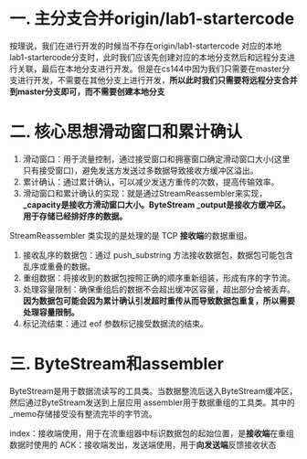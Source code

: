# 一. 主分支合并origin/lab1-startercode  
按理说，我们在进行开发的时候当不存在origin/lab1-startercode 对应的本地lab1-startercode分支时，此时我们应该先创建对应的本地分支然后和远程分支进行关联，最后在本地分支进行开发。但是在cs144中因为我们只需要在master分支进行开发，不需要在其他分支上进行开发，**所以此时我们只需要将远程分支合并到master分支即可，而不需要创建本地分支**


# 二. 核心思想滑动窗口和累计确认
1. 滑动窗口：用于流量控制，通过接受窗口和拥塞窗口确定滑动窗口大小(这里只有接受窗口)，避免发送方发送过多数据导致接收方缓冲区溢出。
2. 累计确认：通过累计确认，可以减少发送方重传的次数，提高传输效率。
3. 滑动窗口和累计确认的实现：就是通过StreamReassembler来实现，**_capacity是接收方滑动窗口大小。ByteStream _output是接收方缓冲区。用于存储已经排好序的数据。**

StreamReassembler 类实现的是处理的是 TCP **接收端**的数据重组。

1. 接收乱序的数据包：通过 push_substring 方法接收数据包，数据包可能包含乱序或重叠的数据。
2. 重组数据：将接收到的数据包按照正确的顺序重新组装，形成有序的字节流。
3. 处理容量限制：确保重组后的数据不会超出缓冲区容量，超出部分会被丢弃。**因为数据包可能会因为累计确认引发超时重传从而导致数据包重复，所以需要处理容量限制。**
4. 标记流结束：通过 eof 参数标记接受数据流的结束。


# 三. ByteStream和assembler
ByteStream是用于数据流读写的工具类。当数据整流后送入ByteStream缓冲区，然后通过ByteStream发送到上层应用
assembler用于数据重组的工具类。其中的_memo存储接受没有整流完毕的字节流。


index：接收端使用，用于在流重组器中标识数据包的起始位置，是**接收端**在重组数据时使用的
ACK：接收端发出，发送端使用，用于**向发送端**反馈接收状态
